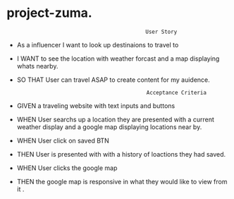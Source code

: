 # project-zuma.
                                                User Story
* As a influencer I want to look up destinaions to travel to 
 * I WANT to see the location with weather forcast and a map displaying whats nearby.
 * SO THAT User can travel ASAP to create content for my auidence.
 
                                                Acceptance Criteria
* GIVEN a traveling website with text inputs and buttons
* WHEN User searchs up a location they are presented with a current weather display and a google map displaying locations near by.
* WHEN User click on saved BTN 
* THEN User is presented with with a history of loactions they had saved.
* WHEN User clicks the google map 
* THEN the google map is responsive in what they would like to view from it .
